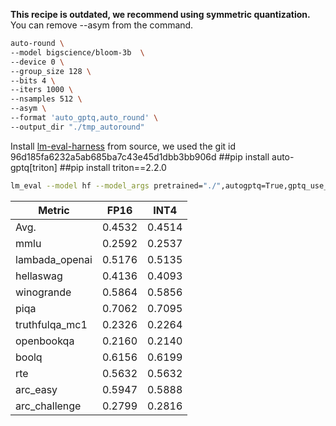 **This recipe is outdated, we recommend using symmetric quantization.** You can remove --asym from the command.
```bash
auto-round \
--model bigscience/bloom-3b  \
--device 0 \
--group_size 128 \
--bits 4 \
--iters 1000 \
--nsamples 512 \
--asym \
--format 'auto_gptq,auto_round' \
--output_dir "./tmp_autoround"
```


Install [lm-eval-harness](https://github.com/EleutherAI/lm-evaluation-harness.git) from source, we used the git id 96d185fa6232a5ab685ba7c43e45d1dbb3bb906d
##pip install auto-gptq[triton] 
##pip install triton==2.2.0
```bash
lm_eval --model hf --model_args pretrained="./",autogptq=True,gptq_use_triton=True --device cuda:0 --tasks lambada_openai,hellaswag,piqa,winogrande,truthfulqa_mc1,openbookqa,boolq,rte,arc_easy,arc_challenge,mmlu --batch_size 32
```



| Metric         | FP16   | INT4   |
| -------------- | ------ | ------ |
| Avg.           | 0.4532 | 0.4514 |
| mmlu           | 0.2592 | 0.2537 |
| lambada_openai | 0.5176 | 0.5135 |
| hellaswag      | 0.4136 | 0.4093 |
| winogrande     | 0.5864 | 0.5856 |
| piqa           | 0.7062 | 0.7095 |
| truthfulqa_mc1 | 0.2326 | 0.2264 |
| openbookqa     | 0.2160 | 0.2140 |
| boolq          | 0.6156 | 0.6199 |
| rte            | 0.5632 | 0.5632 |
| arc_easy       | 0.5947 | 0.5888 |
| arc_challenge  | 0.2799 | 0.2816 |

